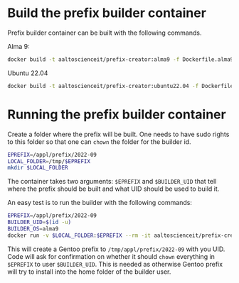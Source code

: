 # Build the prefix builder container

Prefix builder container can be built with the following commands.

Alma 9:
```sh
docker build -t aaltoscienceit/prefix-creator:alma9 -f Dockerfile.alma9 .
```

Ubuntu 22.04
```sh
docker build -t aaltoscienceit/prefix-creator:ubuntu22.04 -f Dockerfile.ubuntu22.04 .
```

# Running the prefix builder container

Create a folder where the prefix will be built. One needs to have sudo rights to this folder so that one can `chown` the folder for the builder id.

```sh
EPREFIX=/appl/prefix/2022-09
LOCAL_FOLDER=/tmp/$EPREFIX
mkdir $LOCAL_FOLDER
```

The container takes two arguments: `$EPREFIX` and `$BUILDER_UID` that tell where the prefix should be built and what UID should be used to build it.

An easy test is to run the builder with the following commands:
```sh
EPREFIX=/appl/prefix/2022-09
BUILDER_UID=$(id -u)
BUILDER_OS=alma9
docker run -v $LOCAL_FOLDER:$EPREFIX --rm -it aaltoscienceit/prefix-creator:$BUILDER_OS $EPREFIX $BUILDER_UID
```

This will create a Gentoo prefix to `/tmp/appl/prefix/2022-09` with you UID.
Code will ask for confirmation on whether it should `chown` everything in `$EPREFIX` to user `$BUILDER_UID`.
This is needed as otherwise Gentoo prefix will try to install into the home folder of the builder user.
